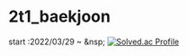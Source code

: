 # 2t1_baekjoon
start :2022/03/29 ~ 
&nsp;
[![Solved.ac Profile](http://mazassumnida.wtf/api/v2/generate_badge?boj=june11077)](https://solved.ac/june11077/)
